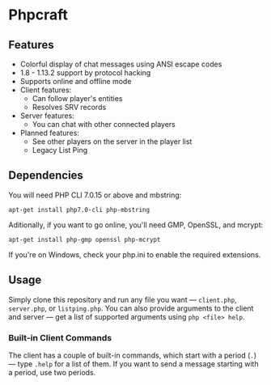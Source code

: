 # Phpcraft

## Features

- Colorful display of chat messages using ANSI escape codes
- 1.8 - 1.13.2 support by protocol hacking
- Supports online and offline mode
- Client features:
  - Can follow player's entities
  - Resolves SRV records
- Server features:
  - You can chat with other connected players
- Planned features:
  - See other players on the server in the player list
  - Legacy List Ping

## Dependencies

You will need PHP CLI 7.0.15 or above and mbstring:

    apt-get install php7.0-cli php-mbstring

Aditionally, if you want to go online, you'll need GMP, OpenSSL, and mcrypt:

    apt-get install php-gmp openssl php-mcrypt

If you're on Windows, check your php.ini to enable the required extensions.

## Usage

Simply clone this repository and run any file you want — `client.php`, `server.php`, or `listping.php`. You can also provide arguments to the client and server — get a list of supported arguments using `php <file> help`.

### Built-in Client Commands

The client has a couple of built-in commands, which start with a period (`.`) — type `.help` for a list of them. If you want to send a message starting with a period, use two periods.
